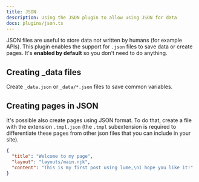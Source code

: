 ```yaml
---
title: JSON
description: Using the JSON plugin to allow using JSON for data
docs: plugins/json.ts
---
```


JSON files are useful to store data not written by humans (for example APIs).
This plugin enables the support for `.json` files to save data or create pages.
It's **enabled by default** so you don't need to do anything.

## Creating _data files

Create `_data.json` or `_data/*.json` files to save common variables.

## Creating pages in JSON

It's possible also create pages using JSON format. To do that, create a file
with the extension `.tmpl.json` (the `.tmpl` subextension is required to
differentiate these pages from other json files that you can include in your
site).

```json
{
  "title": "Welcome to my page",
  "layout": "layouts/main.njk",
  "content": "This is my first post using lume,\nI hope you like it!"
}
```

